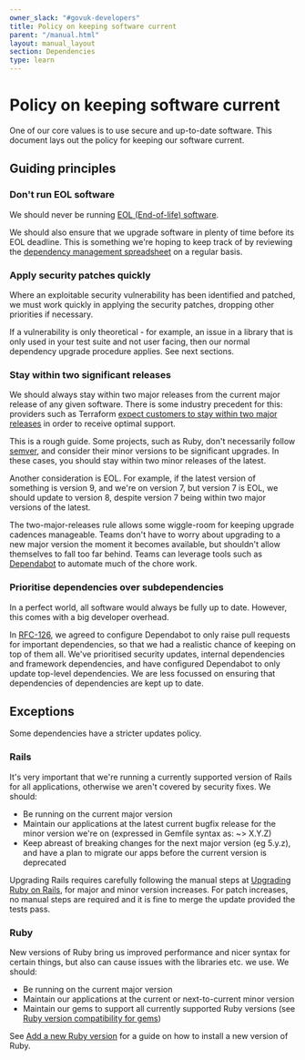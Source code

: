 ```yaml
---
owner_slack: "#govuk-developers"
title: Policy on keeping software current
parent: "/manual.html"
layout: manual_layout
section: Dependencies
type: learn
---
```


# Policy on keeping software current

One of our core values is to use secure and up-to-date software. This document lays out the policy for keeping our software current.

## Guiding principles

### Don't run EOL software

We should never be running [EOL (End-of-life) software](https://en.wikipedia.org/wiki/End-of-life_product).

We should also ensure that we upgrade software in plenty of time before its EOL deadline. This is something we're hoping to keep track of by reviewing the [dependency management spreadsheet](https://docs.google.com/spreadsheets/d/137KZhjctJ8qTKYPnq2QNVkyoIC6ok7KA2G1vErNC6Oo/edit) on a regular basis.

### Apply security patches quickly

Where an exploitable security vulnerability has been identified and patched, we must work quickly in applying the security patches, dropping other priorities if necessary.

If a vulnerability is only theoretical - for example, an issue in a library that is only used in your test suite and not user facing, then our normal dependency upgrade procedure applies. See next sections.

### Stay within two significant releases

We should always stay within two major releases from the current major release of any given software. There is some industry precedent for this: providers such as Terraform [expect customers to stay within two major releases](https://support.hashicorp.com/hc/en-us/articles/360021185113-Support-Period-and-End-of-Life-EOL-Policy) in order to receive optimal support.

This is a rough guide.  Some projects, such as Ruby, don't necessarily follow [semver](https://semver.org/), and consider their minor versions to be significant upgrades. In these cases, you should stay within two minor releases of the latest.

Another consideration is EOL. For example, if the latest version of something is version 9, and we're on version 7, but version 7 is EOL, we should update to version 8, despite version 7 being within two major versions of the latest.

The two-major-releases rule allows some wiggle-room for keeping upgrade cadences manageable. Teams don't have to worry about upgrading to a new major version the moment it becomes available, but shouldn't allow themselves to fall too far behind. Teams can leverage tools such as [Dependabot](/manual/manage-ruby-dependencies.html) to automate much of the chore work.

### Prioritise dependencies over subdependencies

In a perfect world, all software would always be fully up to date. However, this comes with a big developer overhead.

In [RFC-126](https://github.com/alphagov/govuk-rfcs/blob/main/rfc-126-custom-configuration-for-dependabot.md), we agreed to configure Dependabot to only raise pull requests for important dependencies, so that we had a realistic chance of keeping on top of them all. We've prioritised security updates, internal dependencies and framework dependencies, and have configured Dependabot to only update top-level dependencies. We are less focussed on ensuring that dependencies of dependencies are kept up to date.

## Exceptions

Some dependencies have a stricter updates policy.

### Rails

It's very important that we're running a currently supported version of Rails for all applications, otherwise we aren't covered by security fixes. We should:

- Be running on the current major version
- Maintain our applications at the latest current bugfix release for the minor version we're on (expressed in Gemfile syntax as: ~> X.Y.Z)
- Keep abreast of breaking changes for the next major version (eg 5.y.z), and have a plan to migrate our apps before the current version is deprecated

Upgrading Rails requires carefully following the manual steps at [Upgrading Ruby on Rails][], for major and minor version increases.
For patch increases, no manual steps are required and it is fine to merge the update provided the tests pass.

[Upgrading Ruby on Rails]: https://guides.rubyonrails.org/upgrading_ruby_on_rails.html

### Ruby

New versions of Ruby bring us improved performance and nicer syntax for certain things, but also can cause issues with the libraries etc. we use. We should:

- Be running on the current major version
- Maintain our applications at the current or next-to-current minor version
- Maintain our gems to support all currently supported Ruby versions (see [Ruby version compatibility for gems](/manual/publishing-a-ruby-gem.html#ruby-version-compatibility))

See [Add a new Ruby version][] for a guide on how to install a new version of Ruby.

[Add a new Ruby version]: /manual/ruby.html
